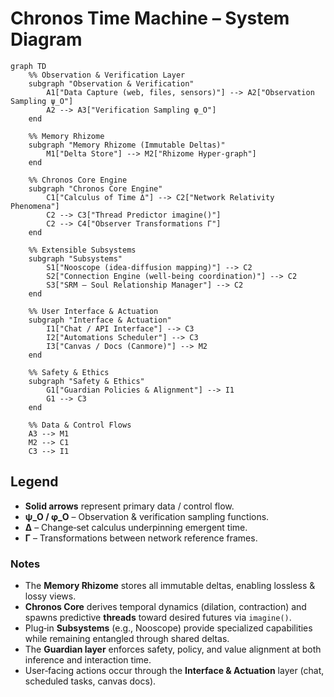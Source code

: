# Chronos Time Machine – System Diagram

```mermaid
graph TD
    %% Observation & Verification Layer
    subgraph "Observation & Verification"
        A1["Data Capture (web, files, sensors)"] --> A2["Observation Sampling ψ_O"]
        A2 --> A3["Verification Sampling φ_O"]
    end

    %% Memory Rhizome
    subgraph "Memory Rhizome (Immutable Deltas)"
        M1["Delta Store"] --> M2["Rhizome Hyper‑graph"]
    end

    %% Chronos Core Engine
    subgraph "Chronos Core Engine"
        C1["Calculus of Time Δ"] --> C2["Network Relativity Phenomena"]
        C2 --> C3["Thread Predictor imagine()"]
        C2 --> C4["Observer Transformations Γ"]
    end

    %% Extensible Subsystems
    subgraph "Subsystems"
        S1["Nooscope (idea‑diffusion mapping)"] --> C2
        S2["Connection Engine (well‑being coordination)"] --> C2
        S3["SRM – Soul Relationship Manager"] --> C2
    end

    %% User Interface & Actuation
    subgraph "Interface & Actuation"
        I1["Chat / API Interface"] --> C3
        I2["Automations Scheduler"] --> C3
        I3["Canvas / Docs (Canmore)"] --> M2
    end

    %% Safety & Ethics
    subgraph "Safety & Ethics"
        G1["Guardian Policies & Alignment"] --> I1
        G1 --> C3
    end

    %% Data & Control Flows
    A3 --> M1
    M2 --> C1
    C3 --> I1
```

## Legend

* **Solid arrows** represent primary data / control flow.
* **ψ\_O / φ\_O** – Observation & verification sampling functions.
* **Δ** – Change‑set calculus underpinning emergent time.
* **Γ** – Transformations between network reference frames.

### Notes

* The **Memory Rhizome** stores all immutable deltas, enabling lossless & lossy views.
* **Chronos Core** derives temporal dynamics (dilation, contraction) and spawns predictive **threads** toward desired futures via `imagine()`.
* Plug‑in **Subsystems** (e.g., Nooscope) provide specialized capabilities while remaining entangled through shared deltas.
* The **Guardian layer** enforces safety, policy, and value alignment at both inference and interaction time.
* User‑facing actions occur through the **Interface & Actuation** layer (chat, scheduled tasks, canvas docs).
